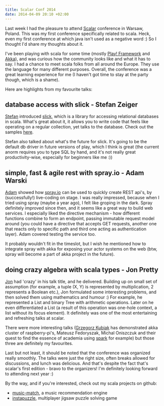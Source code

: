 ```yaml
---
title: Scalar Conf 2014
date: 2014-04-09 20:10 +02:00
---
```


Last week I had the pleasure to attend [Scalar][1] conference in Warsaw, Poland. This was my first conference specifically related to scala. Heck, even my first conference at which java isn't used as a negative word :) So I thought I'd share my thoughts about it.

I've been playing with scala for some time (mostly [Play! Framework][2] and [Akka][3]), and was curious how the community looks like and what it has to say. I had a chance to meet scala folks from all around the Europe. They use the language for many different purposes. Overall, the conference was a great learning experience for me (I haven't got time to stay at the party though, which is a shame).

Here are highlights from my favourite talks:

## database access with slick - Stefan Zeiger

[Stefan][4] introduced [slick][5], which is a library for accessing relational databases in scala. What's great about it, it allows you to write code that feels like operating on a regular collection, yet talks to the database. Check out the samples [here][6].

Stefan also talked about what's the future for slick. It's going to be the default db driver in future versions of play, which I think is great (the current anorm requires you to type SQL by hand, and it's not really great productivity-wise, especially for beginners like me :))

## simple, fast & agile rest with spray.io - Adam Warski

[Adam][7] showed how [spray.io][8] can be used to quickly create REST api's, by (successfully!) live-coding on stage. I was really impressed, because when I tried using spray (maybe a year ago), I felt like groping in the dark. Spray definitely improved since then, and it seems like a great way to build web services. I especially liked the directive mechanism - how different functions combine to form an endpoint, passing immutable request model around (you could have a directive that accepts GET requests, another one that reacts only to specific path and third one acting as authentication layer). Adam covered testing the service too.

It probably wouldn't fit in the timeslot, but I wish he mentioned how to integrate spray with akka for exposing your actor systems on the web (btw, spray will become a part of akka project in the future).

## doing crazy algebra with scala types - Jon Pretty

[Jon][9] had 'crazy' in his talk title, and he delivered. Building up on small set of assumption (for example, a tuple (X, Y) is represented by multiplication, 2 represents a Boolean etc.), Jon formulated some interesting problems, and then solved them using mathematics and humour :) For example, he represented a List and binary Tree with arithmetic operations. Later on he even differentiated a List (a result of this operation was one-hole context, a list without its focus element). It definitely was one of the most entertaining and refreshing talks at scalar.

There were more interesting talks ([Grzegorz Kubiak][10] has demonstrated akka cluster of raspberry-pi's, Mateusz Fedoryszak, Michal Oniszczuk and their quest to find the essence of academia using [spark][11] for example) but those three are definitely my favourites.

Last but not least, it should be noted that the conference was organized really smoothly. The talks were just the right size, often breaks allowed for discussions, and lunch was delicious. And that's despite the fact that's scalar's first edition - bravo to the organizers! I'm definitely looking forward to attending next year :)

By the way, and if you're interested, check out my scala projects on github:

* [music-match][12], a music recommendation engine
* [instapuzzle][13], multiplayer jigsaw puzzle solving game

[1]: http://scalar-conf.com
[2]: http://playframework.com
[3]: http://akka.io
[4]: http://twitter.com/StefanZeiger
[5]: http://slick.typesafe.com
[6]: http://slick.typesafe.com/doc/2.0.0/gettingstarted.html#slick-examples
[7]: https://twitter.com/adamwarski
[8]: http://spray.io
[9]: http://rapture.io
[10]: https://twitter.com/grzkubiak
[11]: http://spark.apache.org
[12]: https://github.com/pewniak747/music-match
[13]: https://github.com/pewniak747/instapuzzle
